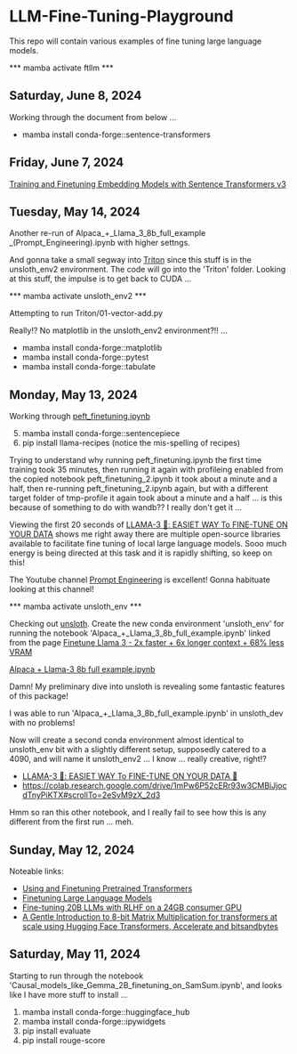 # LLM-Fine-Tuning-Playground

This repo will contain various examples of fine tuning large language models.

*** mamba activate ftllm ***

## Saturday, June 8, 2024

Working through the document from below ...  

* mamba install conda-forge::sentence-transformers

## Friday, June 7, 2024

[Training and Finetuning Embedding Models with Sentence Transformers v3](https://huggingface.co/blog/train-sentence-transformers)

## Tuesday, May 14, 2024

Another re-run of Alpaca_+_Llama_3_8b_full_example _(Prompt_Engineering).ipynb with higher settngs.

And gonna take a small segway into [Triton](https://triton-lang.org/main/index.html) since this stuff is in the unsloth_env2 environment. The code will go into the 'Triton' folder. Looking at this stuff, the impulse is to get back to CUDA ... 

*** mamba activate unsloth_env2 ***

Attempting to run Triton/01-vector-add.py

Really!? No matplotlib in the unsloth_env2 environment?!! ...

* mamba install conda-forge::matplotlib
* mamba install conda-forge::pytest
* mamba install conda-forge::tabulate

## Monday, May 13, 2024

Working through [peft_finetuning.ipynb](https://github.com/meta-llama/llama-recipes/blob/main/recipes/finetuning/huggingface_trainer/peft_finetuning.ipynb)

5) mamba install conda-forge::sentencepiece
6) pip install llama-recipes (notice the mis-spelling of recipes)

Trying to understand why running peft_finetuning.ipynb the first time training took 35 minutes, then running it again with profileing enabled from the copied notebook peft_finetuning_2.ipynb it took about a minute and a half, then re-running peft_finetuning_2.ipynb again, but with a different target folder of tmp-profile it again took about a minute and a half ... is this because of something to do with wandb?? I really don't get it ... 

Viewing the first 20 seconds of [LLAMA-3 🦙: EASIET WAY To FINE-TUNE ON YOUR DATA](https://www.youtube.com/watch?v=aQmoog_s8HE) shows me right away there are multiple open-source libraries available to facilitate fine tuning of local large language models. Sooo much energy is being directed at this task and it is rapidly shifting, so keep on this!

The Youtube channel [Prompt Engineering](https://www.youtube.com/@engineerprompt/featured) is excellent! Gonna habituate looking at this channel! 

*** mamba activate unsloth_env ***

Checking out [unsloth](https://github.com/unslothai/unsloth). Create the new conda environment 'unsloth_env' for running the notebook 'Alpaca_+_Llama_3_8b_full_example.ipynb' linked from the page [Finetune Llama 3 - 2x faster + 6x longer context + 68% less VRAM](https://unsloth.ai/blog/llama3)

[Alpaca + Llama-3 8b full example.ipynb](https://colab.research.google.com/drive/135ced7oHytdxu3N2DNe1Z0kqjyYIkDXp?usp=sharing)

Damn! My preliminary dive into unsloth is revealing some fantastic features of this package!

I was able to run 'Alpaca_+_Llama_3_8b_full_example.ipynb' in unsloth_dev with no problems!

Now will create a second conda environment almost identical to unsloth_env bit with a slightly different setup, supposedly catered to a 4090, and will name it unsloth_env2 ... I know ... really creative, right!?

* [LLAMA-3 🦙: EASIET WAY To FINE-TUNE ON YOUR DATA 🙌](https://www.youtube.com/watch?v=aQmoog_s8HE)
* https://colab.research.google.com/drive/1mPw6P52cERr93w3CMBiJjocdTnyPiKTX#scrollTo=2eSvM9zX_2d3

Hmm so ran this other notebook, and I really fail to see how this is any different from the first run ... meh. 

## Sunday, May 12, 2024

Noteable links:

* [Using and Finetuning Pretrained Transformers](https://magazine.sebastianraschka.com/p/using-and-finetuning-pretrained-transformers)
* [Finetuning Large Language Models](https://magazine.sebastianraschka.com/p/finetuning-large-language-models)
* [Fine-tuning 20B LLMs with RLHF on a 24GB consumer GPU](https://huggingface.co/blog/trl-peft)
* [A Gentle Introduction to 8-bit Matrix Multiplication for transformers at scale using Hugging Face Transformers, Accelerate and bitsandbytes](https://huggingface.co/blog/hf-bitsandbytes-integration)

## Saturday, May 11, 2024

Starting to run through the notebook 'Causal_models_like_Gemma_2B_finetuning_on_SamSum.ipynb', and looks like I have more stuff to install ...

 1) mamba install conda-forge::huggingface_hub
 2) mamba install conda-forge::ipywidgets
 3) pip install evaluate
 4) pip install rouge-score


